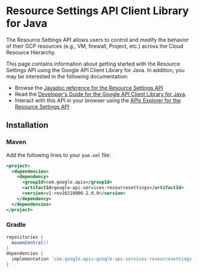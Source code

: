 # Resource Settings API Client Library for Java

The Resource Settings API allows users to control and modify the behavior of their GCP resources (e.g., VM, firewall, Project, etc.) across the Cloud Resource Hierarchy.

This page contains information about getting started with the Resource Settings API
using the Google API Client Library for Java. In addition, you may be interested
in the following documentation:

* Browse the [Javadoc reference for the Resource Settings API][javadoc]
* Read the [Developer's Guide for the Google API Client Library for Java][google-api-client].
* Interact with this API in your browser using the [APIs Explorer for the Resource Settings API][api-explorer]

## Installation

### Maven

Add the following lines to your `pom.xml` file:

```xml
<project>
  <dependencies>
    <dependency>
      <groupId>com.google.apis</groupId>
      <artifactId>google-api-services-resourcesettings</artifactId>
      <version>v1-rev20210806-2.0.0</version>
    </dependency>
  </dependencies>
</project>
```

### Gradle

```gradle
repositories {
  mavenCentral()
}
dependencies {
  implementation 'com.google.apis:google-api-services-resourcesettings:v1-rev20210806-2.0.0'
}
```

[javadoc]: https://googleapis.dev/java/google-api-services-resourcesettings/latest/index.html
[google-api-client]: https://github.com/googleapis/google-api-java-client/
[api-explorer]: https://developers.google.com/apis-explorer/#p/resourcesettings/v1/
